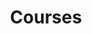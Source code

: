 ---
widget: portfolio
headless: true
active: false
weight: 100
title: Courses
subtitle:
content:
  page_type: book
  filter_default: 2
  filters:
    tags:
      - previous
      - current
  filter_button:
    - name: All Courses
      tag: '*'
    - name: Previous
      tag: previous
    - name: Current
      tag: current
design:
  columns: '2'
  view: 2
  flip_alt_rows: false
---